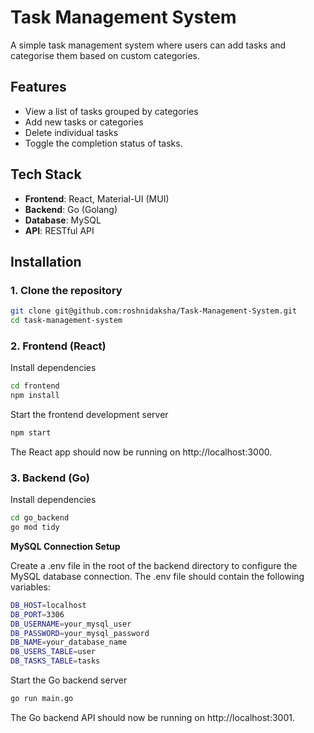 # Task Management System
A simple task management system where users can add tasks and categorise them based on custom categories.

## Features

- View a list of tasks grouped by categories
- Add new tasks or categories
- Delete individual tasks
- Toggle the completion status of tasks.

## Tech Stack

- **Frontend**: React, Material-UI (MUI)
- **Backend**: Go (Golang)
- **Database**: MySQL
- **API**: RESTful API

## Installation

### 1. Clone the repository

```bash
git clone git@github.com:roshnidaksha/Task-Management-System.git
cd task-management-system
```

### 2. Frontend (React)

Install dependencies

```bash
cd frontend
npm install
```

Start the frontend development server

```bash
npm start
```

The React app should now be running on http://localhost:3000.

### 3. Backend (Go)

Install dependencies

```bash
cd go_backend
go mod tidy
```

**MySQL Connection Setup**

Create a .env file in the root of the backend directory to configure the MySQL database connection. The .env file should contain the following variables:

```bash
DB_HOST=localhost
DB_PORT=3306
DB_USERNAME=your_mysql_user
DB_PASSWORD=your_mysql_password
DB_NAME=your_database_name
DB_USERS_TABLE=user
DB_TASKS_TABLE=tasks
```

Start the Go backend server

```bash
go run main.go
```

The Go backend API should now be running on http://localhost:3001.
